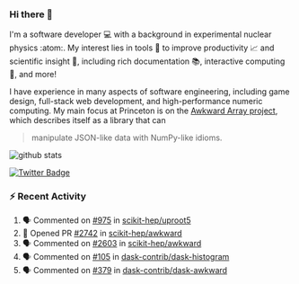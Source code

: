 ### Hi there 👋 

I'm a software developer 💻 with a background in experimental nuclear physics :atom:. My interest lies in tools :wrench: to improve productivity :chart_with_upwards_trend: and scientific insight :telescope:, including rich documentation 📚, interactive computing 🧮, and more! 

I have experience in many aspects of software engineering, including game design, full-stack web development, and high-performance numeric computing. My main focus at Princeton is on the [Awkward Array project](awkward-array.org/), which describes itself as a library that can 
> manipulate JSON-like data with NumPy-like idioms.

![github stats](https://github-readme-stats.vercel.app/api?username=agoose77&show_icons=true&hide_rank=true&hide_title=true&bg_color=30,e76445,904e95&text_color=efe3ec&icon_color=efe3ec)
<!--
**agoose77/agoose77** is a ✨ _special_ ✨ repository because its `README.md` (this file) appears on your GitHub profile.

Here are some ideas to get you started:

- 🔭 I’m currently working on ...
- 🌱 I’m currently learning ...
- 👯 I’m looking to collaborate on ...
- 🤔 I’m looking for help with ...
- 💬 Ask me about ...
- 📫 How to reach me: ...
- 😄 Pronouns: ...
- ⚡ Fun fact: ...
-->

[![Twitter Badge](https://img.shields.io/twitter/follow/agoose77?style=flat-square&logo=Twitter&logoColor=white&color=cornflowerblue)](https://twitter.com/agoose77)

### :zap: Recent Activity

<!--START_SECTION:activity-->
1. 🗣 Commented on [#975](https://github.com/scikit-hep/uproot5/issues/975#issuecomment-1749334769) in [scikit-hep/uproot5](https://github.com/scikit-hep/uproot5)
2. 💪 Opened PR [#2742](https://github.com/scikit-hep/awkward/pull/2742) in [scikit-hep/awkward](https://github.com/scikit-hep/awkward)
3. 🗣 Commented on [#2603](https://github.com/scikit-hep/awkward/issues/2603#issuecomment-1748899775) in [scikit-hep/awkward](https://github.com/scikit-hep/awkward)
4. 🗣 Commented on [#105](https://github.com/dask-contrib/dask-histogram/pull/105#issuecomment-1748874797) in [dask-contrib/dask-histogram](https://github.com/dask-contrib/dask-histogram)
5. 🗣 Commented on [#379](https://github.com/dask-contrib/dask-awkward/pull/379#issuecomment-1748862746) in [dask-contrib/dask-awkward](https://github.com/dask-contrib/dask-awkward)
<!--END_SECTION:activity-->
